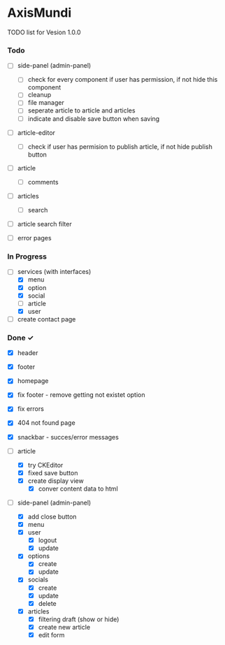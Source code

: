 # AxisMundi

TODO list for Vesion 1.0.0

### Todo
- [ ] side-panel (admin-panel)
  - [ ] check for every component if user has permission, if not hide this component
  - [ ] cleanup
  - [ ] file manager
  - [ ] seperate article to article and articles
  - [ ] indicate and disable save button when saving

- [ ] article-editor
  - [ ] check if user has permision to publish article, if not hide publish button

- [ ] article
  - [ ] comments

- [ ] articles
  -[ ] search

- [ ] article search filter

- [ ] error pages

### In Progress
- [ ] services (with interfaces)
  - [x] menu
  - [x] option
  - [x] social
  - [ ] article
  - [x] user

- [ ] create contact page

### Done ✓
- [x] header
- [x] footer
- [x] homepage
- [x] fix footer - remove getting not existet option
- [x] fix errors
- [x] 404 not found page

- [x] snackbar - succes/error messages

- [ ] article
  - [x] try CKEditor
  - [x] fixed save button
  - [x] create display view
    - [x] conver content data to html
  
- [ ] side-panel (admin-panel)
  - [x] add close button
  - [x] menu
  - [x] user
    - [x] logout
    - [x] update
  - [x] options
    - [x] create 
    - [x] update
  - [x] socials
    - [x] create
    - [x] update
    - [x] delete
  - [x] articles
    - [x] filtering draft (show or hide)
    - [x] create new article
    - [x] edit form 